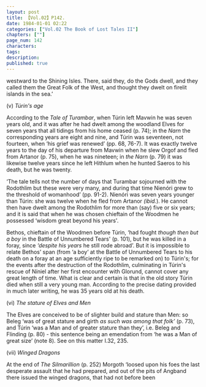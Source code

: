 ```yaml
---
layout: post
title: 【Vol.02】P142.
date: 1984-01-01 02:22
categories: ["Vol.02 The Book of Lost Tales II"]
chapters: [""]
page_num: 142
characters: 
tags: 
description: 
published: true
---
```


<p style="text-indent: 0;">
westward to the Shining Isles. There, said they, do the Gods dwell, and they called them the Great Folk of the West, and thought they dwelt on firelit islands in the sea.’
</p>

(v)    <I>Túrin's age</I>

According to the <I>Tale of Turambar</I>, when Túrin left Mavwin he was seven years old, and it was after he had dwelt among the woodland Elves for seven years that all tidings from his home ceased (p. 74); in the <I>Narn</I> the corresponding years are eight and nine, and Túrin was seventeen, not fourteen, when ‘his grief was renewed’ (pp. 68, 76-7). It was exactly twelve years to the day of his departure from Mavwin when he slew Orgof and fled from Artanor (p. 75), when he was nineteen; in <I>the Narn</I> (p. 79) it was likewise twelve years since he left Hithlum when he hunted Saeros to his death, but he was twenty.

‘The tale tells not the number of days that Turambar sojourned with the Rodothlim but these were very many, and during that time Nienóri grew to the threshold of womanhood’ (pp. 91-2). Nienóri was seven years younger than Túrin: she was twelve when he fled from Artanor <I>(ibid.</I>). He cannot then have dwelt among the Rodothlim for more than (say) five or six years; and it is said that when he was chosen chieftain of the Woodmen he possessed ‘wisdom great beyond his years'.

Bethos, chieftain of the Woodmen before Túrin, ‘had fought <I>though then but a boy</I> in the Battle of Unnumbered Tears' (p. 101), but he was killed in a foray, since <I>‘despite his years</I> he still rode abroad’. But it is impossible to relate Bethos’ span (from ‘a boy’ at the Battle of Unnumbered Tears to his death on a foray at an age sufficiently ripe to be remarked on) to Túrin's; for the events after the destruction of the Rodothlim, culminating in Túrin's rescue of Níniel after her first encounter with Glorund, cannot cover any great length of time. What is clear and certain is that in the old story Túrin died when still a very young man. According to the precise dating provided in much later writing, he was 35 years old at his death.

(vi)    <I>The stature of Elves and Men</I>

The Elves are conceived to be of slighter build and stature than Men: so Beleg ‘was of great stature and girth <I>as such was among that folk’</I> (p. 73), and Túrin ‘was a Man and of greater stature than they’, i.e. Beleg and Flinding (p. 80) - this sentence being an emendation from ‘he was a Man of great size’ (note 8). See on this matter I.32, 235.

(vii)    <I>Winged Dragons</I>

At the end of <I>The Silmarillion</I> (p. 252) Morgoth ‘loosed upon his foes the last desperate assault that he had prepared, and out of the pits of Angband there issued the winged dragons, that had not before been

